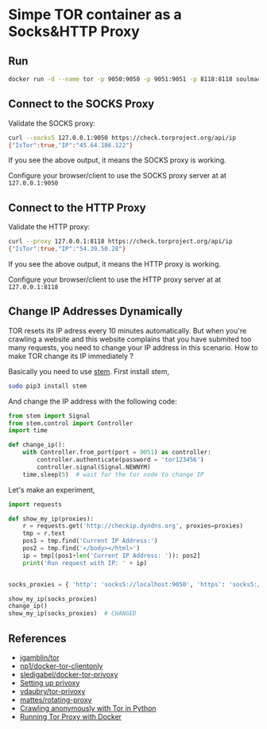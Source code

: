 # Simpe TOR container as a Socks&HTTP Proxy

## Run

```bash
docker run -d --name tor -p 9050:9050 -p 9051:9051 -p 8118:8118 soulmachine/tor
```

## Connect to the SOCKS Proxy

Validate the SOCKS proxy:

```bash
curl --socks5 127.0.0.1:9050 https://check.torproject.org/api/ip
{"IsTor":true,"IP":"45.64.186.122"}
```

If you see the above output, it means the SOCKS proxy is working.

Configure your browser/client to use the SOCKS proxy server at at `127.0.0.1:9050`



## Connect to the HTTP Proxy

Validate the HTTP proxy:

```bash
curl --proxy 127.0.0.1:8118 https://check.torproject.org/api/ip
{"IsTor":true,"IP":"54.39.50.28"}
```

If you see the above output, it means the HTTP proxy is working.

Configure your browser/client to use the HTTP proxy server at at `127.0.0.1:8118`


## Change IP Addresses Dynamically

TOR resets its IP adress every 10 minutes automatically. But when you're crawling a website and this website complains that you have submited too many requests, you need to change your IP address in this scenario. How to make TOR change its IP immediately ?

Basically you need to use [stem](https://stem.torproject.org/). First install stem,

```bash
sudo pip3 install stem
```

And change the IP address with the following code:

```python
from stem import Signal
from stem.control import Controller
import time

def change_ip():
    with Controller.from_port(port = 9051) as controller:
        controller.authenticate(password = 'tor123456')
        controller.signal(Signal.NEWNYM)
    time.sleep(5)  # wait for the tor node to change IP
```

Let's make an experiment,

```python
import requests

def show_my_ip(proxies):
    r = requests.get('http://checkip.dyndns.org', proxies=proxies)
    tmp = r.text
    pos1 = tmp.find('Current IP Address:')
    pos2 = tmp.find('</body></html>')
    ip = tmp[(pos1+len('Current IP Address: ')): pos2]
    print('Run request with IP: ' + ip)


socks_proxies = { 'http': 'socks5://localhost:9050', 'https': 'socks5://localhost:9050' }

show_my_ip(socks_proxies)
change_ip()
show_my_ip(socks_proxies)  # CHANGED
```

## References

- [jgamblin/tor](https://github.com/jgamblin/tor)
- [np1/docker-tor-clientonly](https://github.com/np1/docker-tor-clientonly)
- [sledigabel/docker-tor-privoxy](https://github.com/sledigabel/docker-tor-privoxy)
- [Setting up privoxy](https://help.ubuntu.com/community/Privoxy)
- [vdaubry/tor-privoxy](https://github.com/vdaubry/tor-privoxy)
- [mattes/rotating-proxy](https://github.com/mattes/rotating-proxy)
- [Crawling anonymously with Tor in Python](http://sacharya.com/crawling-anonymously-with-tor-in-python/)
- [Running Tor Proxy with Docker](https://dev.to/nabarun/running-tor-proxy-with-docker-56n9)
